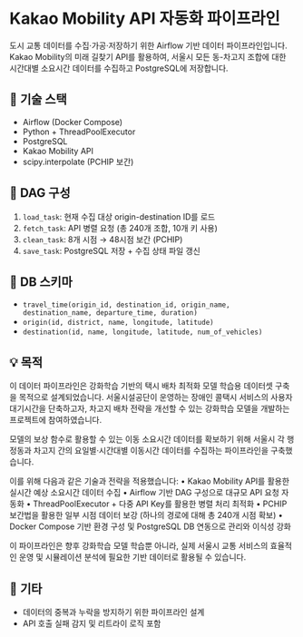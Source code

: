# Kakao Mobility API 자동화 파이프라인

도시 교통 데이터를 수집·가공·저장하기 위한 Airflow 기반 데이터 파이프라인입니다.  
Kakao Mobility의 미래 길찾기 API를 활용하여, 서울시 모든 동-차고지 조합에 대한 시간대별 소요시간 데이터를 수집하고 PostgreSQL에 저장합니다.

## 🔧 기술 스택
- Airflow (Docker Compose)
- Python + ThreadPoolExecutor
- PostgreSQL
- Kakao Mobility API
- scipy.interpolate (PCHIP 보간)

## 🧩 DAG 구성
1. `load_task`: 현재 수집 대상 origin-destination ID를 로드
2. `fetch_task`: API 병렬 요청 (총 240개 조합, 10개 키 사용)
3. `clean_task`: 8개 시점 → 48시점 보간 (PCHIP)
4. `save_task`: PostgreSQL 저장 + 수집 상태 파일 갱신

## 📂 DB 스키마
- `travel_time(origin_id, destination_id, origin_name, destination_name, departure_time, duration)`
- `origin(id, district, name, longitude, latitude)`
- `destination(id, name, longitude, latitude, num_of_vehicles)`

## 💡 목적
이 데이터 파이프라인은 강화학습 기반의 택시 배차 최적화 모델 학습용 데이터셋 구축을 목적으로 설계되었습니다.
서울시설공단이 운영하는 장애인 콜택시 서비스의 사용자 대기시간을 단축하고자,
차고지 배차 전략을 개선할 수 있는 강화학습 모델을 개발하는 프로젝트에 참여하였습니다.

모델의 보상 함수로 활용할 수 있는 이동 소요시간 데이터를 확보하기 위해
서울시 각 행정동과 차고지 간의 요일별·시간대별 이동시간 데이터를 수집하는 파이프라인을 구축했습니다.

이를 위해 다음과 같은 기술과 전략을 적용했습니다:
	•	Kakao Mobility API를 활용한 실시간 예상 소요시간 데이터 수집
	•	Airflow 기반 DAG 구성으로 대규모 API 요청 자동화
	•	ThreadPoolExecutor + 다중 API Key를 활용한 병렬 처리 최적화
	•	PCHIP 보간법을 활용한 일부 시점 데이터 보강 (하나의 경로에 대해 총 240개 시점 확보)
	•	Docker Compose 기반 환경 구성 및 PostgreSQL DB 연동으로 관리와 이식성 강화

이 파이프라인은 향후 강화학습 모델 학습뿐 아니라,
실제 서울시 교통 서비스의 효율적인 운영 및 시뮬레이션 분석에 필요한 기반 데이터로 활용될 수 있습니다.

## 📎 기타
- 데이터의 중복과 누락을 방지하기 위한 파이프라인 설계
- API 호출 실패 감지 및 리트라이 로직 포함
